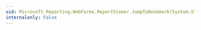 ```yaml
---
uid: Microsoft.Reporting.WebForms.ReportViewer.JumpToBookmark(System.String)
internalonly: False
---
```

